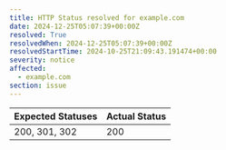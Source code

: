 ```yaml
---
title: HTTP Status resolved for example.com
date: 2024-12-25T05:07:39+00:00Z
resolved: True
resolvedWhen: 2024-12-25T05:07:39+00:00Z
resolvedStartTime: 2024-10-25T21:09:43.191474+00:00
severity: notice
affected:
  - example.com
section: issue
---
```


| Expected Statuses | Actual Status  |
|-------------------|----------------|
| 200, 301, 302 | 200 |
